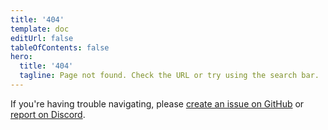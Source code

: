 ```yaml
---
title: '404'
template: doc
editUrl: false
tableOfContents: false
hero:
  title: '404'
  tagline: Page not found. Check the URL or try using the search bar.
---
```


  <p>
    If you're having trouble navigating, please <a href="https://github.com/tauri-apps/tauri-docs/issues/new/choose">create an issue on GitHub</a> or <a href="https://discord.com/invite/tauri"
      >report on Discord</a
    >.
  </p>
